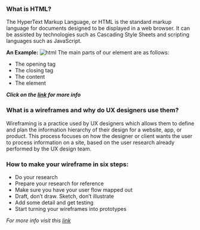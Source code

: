 
### What is HTML?
The HyperText Markup Language, or HTML is the standard markup language for documents designed to be displayed in a web browser. It can be assisted by technologies such as Cascading Style Sheets and scripting languages such as JavaScript.

**An Example:**
![html](https://developer.mozilla.org/en-US/docs/Learn/Getting_started_with_the_web/HTML_basics/grumpy-cat-small.png)
The main parts of our element are as follows:

- The opening tag
- The closing tag
- The content
- The element

***Click on the [link](https://developer.mozilla.org/en-US/docs/Learn/Getting_started_with_the_web/HTML_basics) for more info***
### What is a wireframes and why do UX designers use them?

Wireframing is a practice used by UX designers which allows them to define and plan the information hierarchy of their design for a website, app, or product. This process focuses on how the designer or client wants the user to process information on a site, based on the user research already performed by the UX design team.

### How to make your wireframe in six steps:

- Do your research
- Prepare your research for reference
- Make sure you have your user flow mapped out
- Draft, don’t draw. Sketch, don’t illustrate
- Add some detail and get testing
- Start turning your wireframes into prototypes

*For more info visit this [link](https://careerfoundry.com/en/blog/ux-design/how-to-create-your-first-wireframe/)*